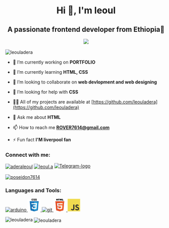 <h1 align="center">Hi 👋, I'm leoul</h1>
<h2 align="center">A passionate frontend developer from Ethiopia🚀</h2>
<div id="header" align="center">
  <img src="https://media.giphy.com/media/M9gbBd9nbDrOTu1Mqx/giphy.gif" width="100"/>
</div>
<p align="left"> <img src="https://komarev.com/ghpvc/?username=leouladera&label=Profile%20views&color=0e75b6&style=flat" alt="leouladera" /> </p>

- 🔭 I’m currently working on  **PORTFOLIO**

- 🌱 I’m currently learning **HTML, CSS**

- 👯 I’m looking to collaborate on **web devlopment and web designing**

- 🤝 I’m looking for help with **CSS**

- 👨‍💻 All of my projects are available at [https://github.com/leouladera](https://github.com/leouladera)

- 💬 Ask me about **HTML**

- 📫 How to reach me **ROVER7614@gmail.com**

- ⚡ Fun fact **I'M liverpool fan**


<h3 align="left">Connect with me:</h3>
<a href="https://twitter.com/aderaleoul" target="blank"><img align="center" src="https://raw.githubusercontent.com/rahuldkjain/github-profile-readme-generator/master/src/images/icons/Social/twitter.svg" alt="aderaleoul" height="30" width="40" /></a>
<a href="https://instagram.com/leoul.a" target="blank"><img align="center" src="https://raw.githubusercontent.com/rahuldkjain/github-profile-readme-generator/master/src/images/icons/Social/instagram.svg" alt="leoul.a" height="30" width="40" /></a>
<a href='https://t.me/leouladera' target='_blank'><img src='https://i.postimg.cc/XXFqRp5Y/Telegram-logo.png' alt='Telegram-logo' width='60' align-item="center"/></a>
</p>
<p align="left">
</p>
<a href="https://codepen.io/poseidon7614" target="blank"><img align="center" src="https://raw.githubusercontent.com/rahuldkjain/github-profile-readme-generator/master/src/images/icons/Social/codepen.svg" alt="poseidon7614" height="30" width="40" /></a>
<h3 align="left">Languages and Tools:</h3>
<p align="left"> <a href="https://www.arduino.cc/" target="_blank" rel="noreferrer"> <img src="https://cdn.worldvectorlogo.com/logos/arduino-1.svg" alt="arduino" width="40" height="40"/> </a> <a href="https://www.w3schools.com/css/" target="_blank" rel="noreferrer"> <img src="https://raw.githubusercontent.com/devicons/devicon/master/icons/css3/css3-original-wordmark.svg" alt="css3" width="40" height="40"/> </a> <a href="https://git-scm.com/" target="_blank" rel="noreferrer"> <img src="https://www.vectorlogo.zone/logos/git-scm/git-scm-icon.svg" alt="git" width="40" height="40"/> </a> <a href="https://www.w3.org/html/" target="_blank" rel="noreferrer"> <img src="https://raw.githubusercontent.com/devicons/devicon/master/icons/html5/html5-original-wordmark.svg" alt="html5" width="40" height="40"/> </a> <a href="https://developer.mozilla.org/en-US/docs/Web/JavaScript" target="_blank" rel="noreferrer"> <img src="https://raw.githubusercontent.com/devicons/devicon/master/icons/javascript/javascript-original.svg" alt="javascript" width="40" height="40"/> </a> </p>




<p><img align="left" src="https://github-readme-stats.vercel.app/api/top-langs?username=leouladera&show_icons=true&locale=en&layout=compact" alt="leouladera" /></p>

<p>&nbsp;<img align="center" src="https://github-readme-stats.vercel.app/api?username=leouladera&show_icons=true&locale=en" alt="leouladera" /></p>



